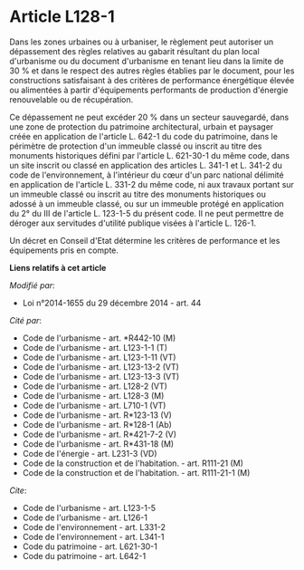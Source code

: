 # Article L128-1

Dans les zones urbaines ou à urbaniser, le règlement peut autoriser un dépassement des règles relatives au gabarit résultant
du plan local d'urbanisme ou du document d'urbanisme en tenant lieu dans la limite de 30 % et dans le respect des autres
règles établies par le document, pour les constructions satisfaisant à des critères de performance énergétique élevée ou
alimentées à partir d'équipements performants de production d'énergie renouvelable ou de récupération. 

Ce dépassement ne peut excéder 20 % dans un secteur sauvegardé, dans une zone de protection du patrimoine architectural,
urbain et paysager créée en application de l'article L. 642-1 du code du patrimoine, dans le périmètre de protection d'un
immeuble classé ou inscrit au titre des monuments historiques défini par l'article L. 621-30-1 du même code, dans un site
inscrit ou classé en application des articles L. 341-1 et L. 341-2 du code de l'environnement, à l'intérieur du cœur d'un
parc national délimité en application de l'article L. 331-2 du même code, ni aux travaux portant sur un immeuble classé ou
inscrit au titre des monuments historiques ou adossé à un immeuble classé, ou sur un immeuble protégé en application du 2° du
III de l'article L. 123-1-5 du présent code. Il ne peut permettre de déroger aux servitudes d'utilité publique visées à
l'article L. 126-1. 

Un décret en Conseil d'Etat détermine les critères de performance et les équipements pris en compte.

**Liens relatifs à cet article**

_Modifié par_:

  - Loi n°2014-1655 du 29 décembre 2014 - art. 44

_Cité par_:

  - Code de l'urbanisme - art. *R442-10 (M)
  - Code de l'urbanisme - art. L123-1-1 (T)
  - Code de l'urbanisme - art. L123-1-11 (VT)
  - Code de l'urbanisme - art. L123-13-2 (VT)
  - Code de l'urbanisme - art. L123-13-3 (VT)
  - Code de l'urbanisme - art. L128-2 (VT)
  - Code de l'urbanisme - art. L128-3 (M)
  - Code de l'urbanisme - art. L710-1 (VT)
  - Code de l'urbanisme - art. R*123-13 (V)
  - Code de l'urbanisme - art. R*128-1 (Ab)
  - Code de l'urbanisme - art. R*421-7-2 (V)
  - Code de l'urbanisme - art. R*431-18 (M)
  - Code de l'énergie - art. L231-3 (VD)
  - Code de la construction et de l'habitation. - art. R111-21 (M)
  - Code de la construction et de l'habitation. - art. R111-21-1 (M)

_Cite_:

  - Code de l'urbanisme - art. L123-1-5
  - Code de l'urbanisme - art. L126-1
  - Code de l'environnement - art. L331-2
  - Code de l'environnement - art. L341-1
  - Code du patrimoine - art. L621-30-1
  - Code du patrimoine - art. L642-1
